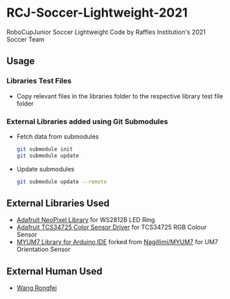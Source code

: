 # RCJ-Soccer-Lightweight-2021
RoboCupJunior Soccer Lightweight Code by Raffles Institution's 2021 Soccer Team

## Usage
### Libraries Test Files
* Copy relevant files in the libraries folder to the respective library test file folder

### External Libraries added using Git Submodules
* Fetch data from submodules
    ```bash
    git submodule init
    git submodule update
    ```
* Update submodules
    ```bash
    git submodule update --remote
    ```

## External Libraries Used
* [Adafruit NeoPixel Library](https://github.com/adafruit/Adafruit_NeoPixel) for WS2812B LED Ring
* [Adafruit TCS34725 Color Sensor Driver](https://github.com/adafruit/Adafruit_TCS34725) for TCS34725 RGB Colour Sensor
* [MYUM7 Library for Arduino IDE](https://github.com/PorridgePi/UM7) forked from [Nagillimi/MYUM7](https://github.com/Nagillimi/MYUM7) for UM7 Orientation Sensor

## External Human Used
* [Wang Rongfei](https://github.com/xcb-xwii)
